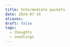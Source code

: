 ```yaml
---
title: Intermediate packets
date: 2024-07-16
aliases: 
draft: false
tags:
  - thoughts
  - seedlings
---
```

